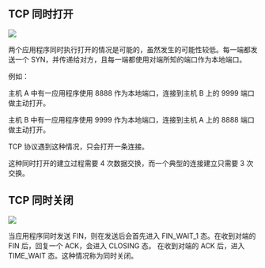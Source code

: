 ## TCP 同时打开

![](https://github.com/steveLauwh/TCP-IP/raw/master/TCP/image/tcpopensimul.PNG)

两个应用程序同时执行打开的情况是可能的，虽然发生的可能性较低。每一端都发送一个 SYN，并传递给对方，且每一端都使用对端所知的端口作为本地端口。

例如：

主机 A 中有一应用程序使用 8888 作为本地端口，连接到主机 B 上的 9999 端口做主动打开。

主机 B 中有一应用程序使用 9999 作为本地端口，连接到主机 A 上的 8888 端口做主动打开。

TCP 协议遇到这种情况，只会打开一条连接。

这种同时打开的建立过程需要 4 次数据交换，而一个典型的连接建立只需要 3 次交换。

## TCP 同时关闭

![](https://github.com/steveLauwh/TCP-IP/raw/master/TCP/image/tcpclosesimul.png)

当应用程序同时发送 FIN，则在发送后会首先进入 FIN_WAIT_1 态。在收到对端的 FIN 后，回复一个 ACK，会进入 CLOSING 态。
在收到对端的 ACK 后，进入 TIME_WAIT 态。这种情况称为同时关闭。

